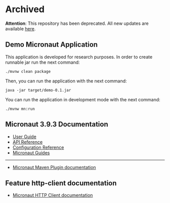 # Archived

**Attention**: This repository has been deprecated. All new updates are available [here](https://github.com/volodya-lombrozo/oop-vs-procedural/tree/main/cost-of-oop/src/main/profiling/micronaut/micronaut-example).

## Demo Micronaut Application

This application is developed for research purposes.
In order to create runnable jar run the next command:
```shell
./mvnw clean package
```
Then, you can run the application with the next command:
```shell
java -jar target/demo-0.1.jar
```
You can run the application in development mode with the next command:
```shell
./mvnw mn:run
```

## Micronaut 3.9.3 Documentation

- [User Guide](https://docs.micronaut.io/3.9.3/guide/index.html)
- [API Reference](https://docs.micronaut.io/3.9.3/api/index.html)
- [Configuration Reference](https://docs.micronaut.io/3.9.3/guide/configurationreference.html)
- [Micronaut Guides](https://guides.micronaut.io/index.html)
---

- [Micronaut Maven Plugin documentation](https://micronaut-projects.github.io/micronaut-maven-plugin/latest/)
## Feature http-client documentation

- [Micronaut HTTP Client documentation](https://docs.micronaut.io/latest/guide/index.html#httpClient)


